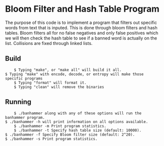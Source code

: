 # Bloom Filter and Hash Table Program
The purpose of this code is to implement a program that filters out specific words from text that is inputed. This is done through bloom filters and hash tables. Bloom filters all for no false negatives and only false positives which we will then check the hash table to see if a banned word is actually on the list. Collisions are fixed through linked lists.

## Build

        $ Typing "make", or "make all" will build it all.
	$ Typing "make" with encode, decode, or entropy will make those specific programs
        $ Typing "format" will format it.
        $ Typing "clean" will remove the binaries

## Running
        $ ./banhammer along with any of these options will run the banhammer program.
	$ ./banhammer -h will print information on all options available.
        $ ./banhammer -m Print program statistics.
        $ ./banhammer -t Specify hash table size (default: 10000).
	$ ./banhammer -f Specify Bloom filter size (default: 2^20).
	$ ./banhammer -s Print program statistics.

